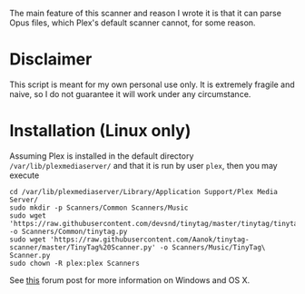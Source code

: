 The main feature of this scanner and reason I wrote it is that it can parse Opus files, which Plex's default scanner cannot, for some reason.

# Disclaimer
This script is meant for my own personal use only. It is extremely fragile and naive, so I do not guarantee it will work under any circumstance.

# Installation (Linux only)
Assuming Plex is installed in the default directory `/var/lib/plexmediaserver/` and that it is run by user `plex`, then you may execute
```
cd /var/lib/plexmediaserver/Library/Application Support/Plex Media Server/
sudo mkdir -p Scanners/Common Scanners/Music
sudo wget 'https://raw.githubusercontent.com/devsnd/tinytag/master/tinytag/tinytag.py' -o Scanners/Common/tinytag.py
sudo wget 'https://raw.githubusercontent.com/Aanok/tinytag-scanner/master/TinyTag%20Scanner.py' -o Scanners/Music/TinyTag\ Scanner.py
sudo chown -R plex:plex Scanners
```
See [this](https://forums.plex.tv/t/how-to-install-a-custom-scanner/5960) forum post for more information on Windows and OS X.
